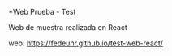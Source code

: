 *Web Prueba - Test
   

Web de muestra realizada en React

web: https://fedeuhr.github.io/test-web-react/
